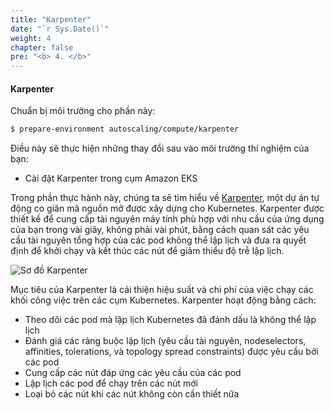 ```yaml
---
title: "Karpenter"
date: "`r Sys.Date()`"
weight: 4
chapter: false
pre: "<b> 4. </b>"
---
```


#### Karpenter

Chuẩn bị môi trường cho phần này:

```bash timeout=900 wait=30
$ prepare-environment autoscaling/compute/karpenter
```

Điều này sẽ thực hiện những thay đổi sau vào môi trường thí nghiệm của bạn:

- Cài đặt Karpenter trong cụm Amazon EKS


Trong phần thực hành này, chúng ta sẽ tìm hiểu về [Karpenter](https://github.com/aws/karpenter), một dự án tự động co giãn mã nguồn mở được xây dựng cho Kubernetes. Karpenter được thiết kế để cung cấp tài nguyên máy tính phù hợp với nhu cầu của ứng dụng của bạn trong vài giây, không phải vài phút, bằng cách quan sát các yêu cầu tài nguyên tổng hợp của các pod không thể lập lịch và đưa ra quyết định để khởi chạy và kết thúc các nút để giảm thiểu độ trễ lập lịch.

![Sơ đồ Karpenter](./assets/karpenter-diagram.png)

Mục tiêu của Karpenter là cải thiện hiệu suất và chi phí của việc chạy các khối công việc trên các cụm Kubernetes. Karpenter hoạt động bằng cách:

- Theo dõi các pod mà lập lịch Kubernetes đã đánh dấu là không thể lập lịch
- Đánh giá các ràng buộc lập lịch (yêu cầu tài nguyên, nodeselectors, affinities, tolerations, và topology spread constraints) được yêu cầu bởi các pod
- Cung cấp các nút đáp ứng các yêu cầu của các pod
- Lập lịch các pod để chạy trên các nút mới
- Loại bỏ các nút khi các nút không còn cần thiết nữa
